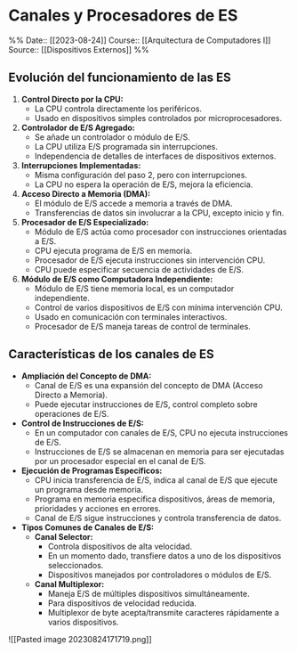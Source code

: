 # Canales y Procesadores de ES

%%
Date:: [[2023-08-24]]
Course:: [[Arquitectura de Computadores I]]
Source:: [[Dispositivos Externos]]
%%

## Evolución del funcionamiento de las ES
1. **Control Directo por la CPU:**
   - La CPU controla directamente los periféricos.
   - Usado en dispositivos simples controlados por microprocesadores.
2. **Controlador de E/S Agregado:**
   - Se añade un controlador o módulo de E/S.
   - La CPU utiliza E/S programada sin interrupciones.
   - Independencia de detalles de interfaces de dispositivos externos.
3. **Interrupciones Implementadas:**
   - Misma configuración del paso 2, pero con interrupciones.
   - La CPU no espera la operación de E/S, mejora la eficiencia.
4. **Acceso Directo a Memoria (DMA):**
   - El módulo de E/S accede a memoria a través de DMA.
   - Transferencias de datos sin involucrar a la CPU, excepto inicio y fin.
5. **Procesador de E/S Especializado:**
   - Módulo de E/S actúa como procesador con instrucciones orientadas a E/S.
   - CPU ejecuta programa de E/S en memoria.
   - Procesador de E/S ejecuta instrucciones sin intervención CPU.
   - CPU puede especificar secuencia de actividades de E/S.
6. **Módulo de E/S como Computadora Independiente:**
   - Módulo de E/S tiene memoria local, es un computador independiente.
   - Control de varios dispositivos de E/S con mínima intervención CPU.
   - Usado en comunicación con terminales interactivos.
   - Procesador de E/S maneja tareas de control de terminales.


## Características de los canales de ES
- **Ampliación del Concepto de DMA:**
  - Canal de E/S es una expansión del concepto de DMA (Acceso Directo a Memoria).
  - Puede ejecutar instrucciones de E/S, control completo sobre operaciones de E/S.
- **Control de Instrucciones de E/S:**
  - En un computador con canales de E/S, CPU no ejecuta instrucciones de E/S.
  - Instrucciones de E/S se almacenan en memoria para ser ejecutadas por un procesador especial en el canal de E/S.
- **Ejecución de Programas Específicos:**
  - CPU inicia transferencia de E/S, indica al canal de E/S que ejecute un programa desde memoria.
  - Programa en memoria especifica dispositivos, áreas de memoria, prioridades y acciones en errores.
  - Canal de E/S sigue instrucciones y controla transferencia de datos.
- **Tipos Comunes de Canales de E/S:**
  - **Canal Selector:**
    - Controla dispositivos de alta velocidad.
    - En un momento dado, transfiere datos a uno de los dispositivos seleccionados.
    - Dispositivos manejados por controladores o módulos de E/S.
  - **Canal Multiplexor:**
    - Maneja E/S de múltiples dispositivos simultáneamente.
    - Para dispositivos de velocidad reducida.
    - Multiplexor de byte acepta/transmite caracteres rápidamente a varios dispositivos.

![[Pasted image 20230824171719.png]]